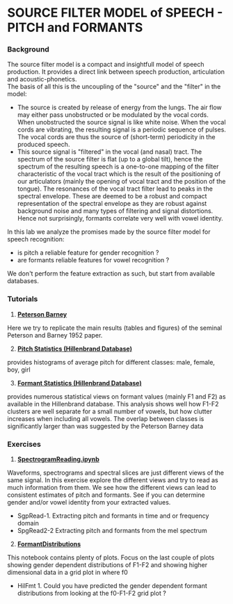 #  SOURCE FILTER MODEL of SPEECH - PITCH and FORMANTS


### Background

The source filter model is a compact and insightfull model of speech production.
It provides a direct link between speech production, articulation and acoustic-phonetics.  
The basis of all this is the uncoupling of the "source" and the "filter" in the model:
- The source is created by release of energy from the lungs.   The air flow may either pass unobstructed or be modulated by the vocal cords.  When unobstructed the source signal is like white noise.  When the vocal cords are vibrating, the resulting signal is a periodic sequence of pulses.
The vocal cords are thus the source of (short-term) periodicity in the produced speech.
- This source signal is "filtered" in the vocal (and nasal) tract.   The spectrum of the source filter is flat (up to a global tilt), hence the spectrum of the resulting speech is a one-to-one mapping of the filter characteristic of the vocal tract which is the result of the positioning of our articulators (mainly the opening of vocal tract and the position of the tongue). The resonances of the vocal tract filter lead to peaks in the spectral envelope.  These are deemed to be a robust and compact representation of the spectral envelope as they are robust against background noise and many types of filtering and signal distortions.
Hence not surprisingly, formants correlate very well with vowel identity.

In this lab we analyze the promises made by the source filter model for speech recognition:   
- is pitch a reliable feature for gender recognition ?
- are formants reliable features for vowel recognition ?

We don't perform the feature extraction as such, but start from available databases.


### Tutorials

1. **[Peterson Barney](https://compi1234.github.io/spchlab/HTML/PetersonBarney.html)** 

Here we try to replicate the main results (tables and figures) of the seminal Peterson and Barney 1952 paper.

2. **[Pitch Statistics (Hillenbrand Database)](https://compi1234.github.io/spchlab/HTML/PitchDistributions.html)**

provides histograms of average pitch for different classes: male, female, boy, girl

3. **[Formant Statistics (Hillenbrand Database)](https://compi1234.github.io/spchlab/HTML/FormantDistributions.html)**

provides numerous statistical views on formant values (mainly F1 and F2) as available in the Hillenbrand database.
This analysis shows well how F1-F2 clusters are well separate for a small number of vowels, but how clutter increases when including all vowels.
The overlap between classes is significantly larger than was suggested by the Peterson Barney data


### Exercises


1. **[SpectrogramReading.ipynb](SpectrogramReading.ipynb)**

Waveforms, spectrograms and spectral slices are just different views of the same signal.   In this exercise explore the different views and try to read as much information from them.
We see how the different views can lead to consistent estimates of pitch and formants.
See if you can determine gender and/or vowel identity from your extracted values.

+ SgpRead-1. Extracting pitch and formants in time and or frequency domain
+ SpgRead2-2 Extracting pitch and formants from the mel spectrum


2. **[FormantDistributions](FormantDistributions.ipynb)**

This notebook contains plenty of plots.  Focus on the last couple of plots showing gender dependent distributions of F1-F2 and showing higher dimensional data
in a grid plot in where f0
+ HilFmt 1. Could you have predicted the gender dependent formant distributions from looking at the f0-F1-F2 grid plot ?


